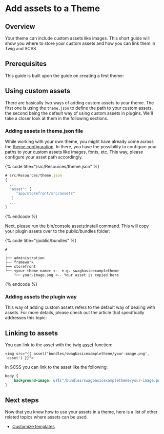 # Add assets to a Theme

## Overview

Your theme can include custom assets like images. This short guide will show you where to store your custom assets and how you can link them in Twig and SCSS.

## Prerequisites

This guide is built upon the guide on creating a first theme:

<PageRef page="create-a-theme.md" title="<<<title-missing>>>" />

## Using custom assets

There are basically two ways of adding custom assets to your theme. The first one is using the `theme.json` to define the path to your custom assets, the second being the default way of using custom assets in plugins. We'll take a closer look at them in the following sections.

### Adding assets in theme.json file

While working with your own theme, you might have already come across the [theme configuration](theme-configuration.md). In there, you have the possibility to configure your paths to your custom assets like images, fonts, etc. This way, please configure your asset path accordingly.

{% code title="<plugin root>/src/Resources/theme.json" %}

```javascript
# src/Resources/theme.json
{
  ...
  "asset": [
     "app/storefront/src/assets"
   ]
  ...
}
```

{% endcode %}

Next, please run the bin/console assets:install command. This will copy your plugin assets over to the public/bundles folder:

{% code title="<shopware root>/public/bundles" %}

```text
# 
.
├── administration
├── framework
├── storefront
└── <your-theme-name> <-- e.g. swagbasicexampletheme
    └── your-image.png <-- Your asset is copied here
```

{% endcode %}

### Adding assets the plugin way

This way of adding custom assets refers to the default way of dealing with assets. For more details, please check out the article that specifically addresses this topic:

<PageRef page="../plugins/storefront/add-custom-assets.md" title="<<<title-missing>>>" />

## Linking to assets

You can link to the asset with the twig [asset](https://symfony.com/doc/current/templates.html#linking-to-css-javascript-and-image-assets) function:

```markup
<img src="{{ asset('bundles/swagbasicexampletheme/your-image.png', 'asset') }}">
```

In SCSS you can link to the asset like the following:

```css
body {
    background-image: url("/bundles/swagbasicexampletheme/your-image.png");
}
```

## Next steps

Now that you know how to use your assets in a theme, here is a list of other related topics where assets can be used.

* [Customize templates](../plugins/storefront/customize-templates.md)
